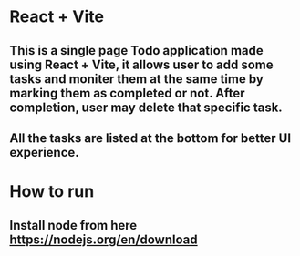 # React + Vite

## This is a single page Todo application made using React + Vite, it allows user to add some tasks and moniter them at the same time by marking them as completed or not. After completion, user may delete that specific task.
## All the tasks are listed at the bottom for better UI experience.

# How to run
## Install node from here https://nodejs.org/en/download
